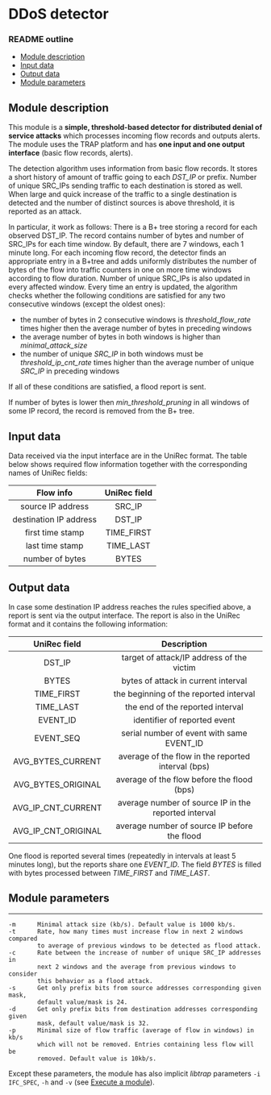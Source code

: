 # DDoS detector

### README outline

* [Module description](#module-description)
* [Input data](#input-data)
* [Output data](#output-data)
* [Module parameters](#module-parameters)


## Module description

This module is a **simple, threshold-based detector for distributed denial of service attacks** which processes incoming flow records and outputs alerts.
The module uses the TRAP platform and has **one input and one output interface** (basic flow records, alerts).

The detection algorithm uses information from basic flow records. It stores a short history of amount of traffic going to each *DST_IP* or prefix. Number of unique SRC_IPs sending traffic to each destination is stored as well. When large and quick increase of the traffic to a single destination is detected and the number of distinct sources is above threshold, it is reported as an attack.

In particular, it work as follows: There is a B+ tree storing a record for each observed DST_IP. The record contains number of bytes and number of SRC_IPs for each time window. By default, there are 7 windows, each 1 minute long.
For each incoming flow record, the detector finds an appropriate entry in a B+tree and adds uniformly distributes the number of bytes of the flow into traffic counters in one on more time windows according to flow duration. Number of unique SRC_IPs is also updated in every affected window.
Every time an entry is updated, the algorithm checks whether the following conditions are satisfied for any two consecutive windows (except the oldest ones):

* the number of bytes in 2 consecutive windows is *threshold_flow_rate* times higher then the average number of bytes in preceding windows
* the average number of bytes in both windows is higher than *minimal_attack_size*
* the number of unique *SRC_IP* in both windows must be *threshold_ip_cnt_rate* times higher than the average number of unique *SRC_IP* in preceding windows

If all of these conditions are satisfied, a flood report is sent.

If number of bytes is lower then *min_threshold_pruning* in all windows of some IP record, the record is removed from the B+ tree.

## Input data

Data received via the input interface are in the UniRec format. The table below shows required flow information together with the corresponding names of UniRec fields:

| Flow info                    | UniRec field |
|:----------------------------:|:------------:|
| source IP address            | SRC_IP       |
| destination IP address       | DST_IP       |
| first time stamp             | TIME_FIRST   |
| last time stamp              | TIME_LAST    |
| number of bytes              | BYTES        |


## Output data

In case some destination IP address reaches the rules specified above, a report is sent via the output interface.
The report is also in the UniRec format and it contains the following information:

| UniRec field        | Description                                         |
|:-------------------:|:---------------------------------------------------:|
| DST_IP              | target of attack/IP address of the victim           |
| BYTES               | bytes of attack in current interval                 |
| TIME_FIRST          | the beginning of the reported interval              |
| TIME_LAST           | the end of the reported interval                    |
| EVENT_ID            | identifier of reported event                        |
| EVENT_SEQ           | serial number of event with same EVENT_ID           |
| AVG_BYTES_CURRENT   | average of the flow in the reported interval (bps)  |
| AVG_BYTES_ORIGINAL  | average of the flow before the flood (bps)          |
| AVG_IP_CNT_CURRENT  | average number of source IP in the reported interval|
| AVG_IP_CNT_ORIGINAL | average number of source IP before the flood        |

One flood is reported several times (repeatedly in intervals at least 5 minutes long), but the reports share one *EVENT_ID*. The field *BYTES* is filled with bytes processed between *TIME_FIRST* and *TIME_LAST*.


## Module parameters

------------------
	-m		Minimal attack size (kb/s). Default value is 1000 kb/s.
	-t		Rate, how many times must increase flow in next 2 windows compared
			to average of previous windows to be detected as flood attack.
	-c		Rate between the increase of number of unique SRC_IP addresses in
			next 2 windows and the average from previous windows to consider
			this behavior as a flood attack.
	-s		Get only prefix bits from source addresses corresponding given mask,
			default value/mask is 24.
	-d		Get only prefix bits from destination addresses corresponding given
			mask, default value/mask is 32.
	-p		Minimal size of flow traffic (average of flow in windows) in kb/s
			which will not be removed. Entries containing less flow will be
			removed. Default value is 10kb/s.

Except these parameters, the module has also implicit *libtrap* parameters `-i IFC_SPEC`, `-h` and `-v` (see [Execute a module](https://github.com/CESNET/Nemea#try-out-nemea-modules)).
